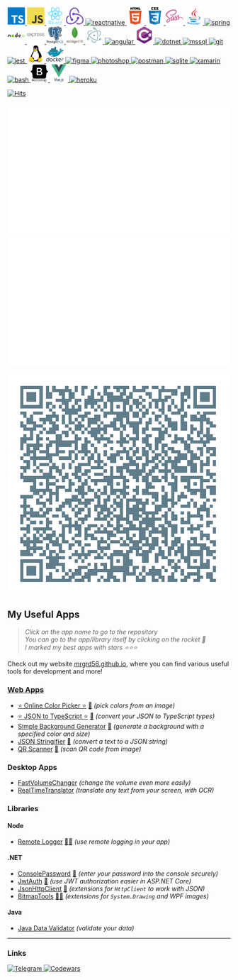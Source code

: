 <p align="left">
    <a href="https://www.typescriptlang.org/" target="_blank" rel="noreferrer">
        <img src="https://raw.githubusercontent.com/devicons/devicon/master/icons/typescript/typescript-original.svg"
             alt="typescript" width="40" height="40"/>
    </a>
    <a href="https://developer.mozilla.org/en-US/docs/Web/JavaScript" target="_blank" rel="noreferrer">
        <img src="https://raw.githubusercontent.com/devicons/devicon/master/icons/javascript/javascript-original.svg"
             alt="javascript" width="40" height="40"/>
    </a>
    <a href="https://reactjs.org/" target="_blank" rel="noreferrer">
        <img src="https://raw.githubusercontent.com/devicons/devicon/master/icons/react/react-original-wordmark.svg"
             alt="react" width="40" height="40"/>
    </a>
    <a href="https://redux.js.org" target="_blank" rel="noreferrer">
        <img src="https://raw.githubusercontent.com/devicons/devicon/master/icons/redux/redux-original.svg"
             alt="redux" width="40" height="40"/>
    </a>
    <a href="https://reactnative.dev/" target="_blank" rel="noreferrer">
        <img src="https://reactnative.dev/img/header_logo.svg"
             alt="reactnative" width="40" height="40"/>
    </a>
    <a href="https://www.w3.org/html/" target="_blank" rel="noreferrer"> <img
            src="https://raw.githubusercontent.com/devicons/devicon/master/icons/html5/html5-original-wordmark.svg"
            alt="html5" width="40" height="40"/>
    </a>
    <a href="https://www.w3schools.com/css/" target="_blank" rel="noreferrer">
        <img src="https://raw.githubusercontent.com/devicons/devicon/master/icons/css3/css3-original-wordmark.svg"
             alt="css3" width="40" height="40"/>
    </a>
    <a href="https://sass-lang.com" target="_blank" rel="noreferrer">
        <img src="https://raw.githubusercontent.com/devicons/devicon/master/icons/sass/sass-original.svg"
             alt="sass" width="40" height="40"/>
    </a>
    <a href="https://www.java.com" target="_blank" rel="noreferrer">
        <img src="https://raw.githubusercontent.com/devicons/devicon/master/icons/java/java-original.svg" 
             alt="java" width="40" height="40"/>
    </a>
    <a href="https://spring.io/" target="_blank" rel="noreferrer">
        <img src="https://www.vectorlogo.zone/logos/springio/springio-icon.svg" 
             alt="spring" width="40" height="40"/>
    </a>
    <a href="https://nodejs.org" target="_blank" rel="noreferrer">
        <img src="https://raw.githubusercontent.com/devicons/devicon/master/icons/nodejs/nodejs-original-wordmark.svg"
             alt="nodejs" width="40" height="40"/>
    </a>
    <a href="https://expressjs.com" target="_blank" rel="noreferrer">
        <img src="https://raw.githubusercontent.com/devicons/devicon/master/icons/express/express-original-wordmark.svg"
             alt="express" width="40" height="40"/>
    </a>
    <a href="https://www.postgresql.org" target="_blank" rel="noreferrer"> 
        <img src="https://raw.githubusercontent.com/devicons/devicon/master/icons/postgresql/postgresql-original-wordmark.svg" 
             alt="postgresql" width="40" height="40"/> 
    </a>
    <a href="https://www.mongodb.com/" target="_blank" rel="noreferrer"> 
        <img src="https://raw.githubusercontent.com/devicons/devicon/master/icons/mongodb/mongodb-original-wordmark.svg" 
             alt="mongodb" width="40" height="40"/> 
    </a>
    <a href="https://www.electronjs.org" target="_blank" rel="noreferrer">
        <img src="https://raw.githubusercontent.com/devicons/devicon/master/icons/electron/electron-original.svg" 
             alt="electron" width="40" height="40"/> 
    </a>
    <a href="https://angular.io" target="_blank" rel="noreferrer">
        <img src="https://angular.io/assets/images/logos/angular/angular.svg"
             alt="angular" width="40" height="40"/>
    </a>
    <a href="https://docs.microsoft.com/ru-ru/dotnet/csharp/" target="_blank" rel="noreferrer">
        <img src="https://raw.githubusercontent.com/devicons/devicon/master/icons/csharp/csharp-original.svg"
             alt="csharp" width="40" height="40"/>
    </a>
    <a href="https://dotnet.microsoft.com/" target="_blank" rel="noreferrer">
        <img src="https://upload.wikimedia.org/wikipedia/commons/7/7d/Microsoft_.NET_logo.svg"
             alt="dotnet" width="40" height="40"/>
    </a>
    <a href="https://www.microsoft.com/en-us/sql-server" target="_blank" rel="noreferrer">
        <img src="https://www.svgrepo.com/show/303229/microsoft-sql-server-logo.svg"
             alt="mssql" width="40" height="40"/>
    </a>
    <a href="https://git-scm.com/" target="_blank" rel="noreferrer"> <img
            src="https://www.vectorlogo.zone/logos/git-scm/git-scm-icon.svg"
            alt="git" width="40" height="40"/>
    </a>
    <a href="https://jestjs.io" target="_blank" rel="noreferrer">
        <img src="https://www.vectorlogo.zone/logos/jestjsio/jestjsio-icon.svg"
             alt="jest" width="40" height="40"/>
    </a>
    <a href="https://www.linux.org/" target="_blank" rel="noreferrer">
        <img src="https://raw.githubusercontent.com/devicons/devicon/master/icons/linux/linux-original.svg"
             alt="linux" width="40" height="40"/>
    </a>
    <a href="https://www.docker.com/" target="_blank" rel="noreferrer"> 
        <img src="https://raw.githubusercontent.com/devicons/devicon/master/icons/docker/docker-original-wordmark.svg" 
             alt="docker" width="40" height="40"/> 
    </a> 
    <a href="https://www.figma.com/" target="_blank" rel="noreferrer">
        <img src="https://www.vectorlogo.zone/logos/figma/figma-icon.svg"
             alt="figma" width="40" height="40"/>
    </a>
    <a href="https://www.photoshop.com/en" target="_blank" rel="noreferrer">
        <img src="https://www.adobe.com/content/dam/acom/one-console/icons_rebrand/ps_appicon.svg"
             alt="photoshop" width="40" height="40"/>
    </a>
    <a href="https://postman.com" target="_blank" rel="noreferrer">
        <img src="https://www.vectorlogo.zone/logos/getpostman/getpostman-icon.svg"
             alt="postman" width="40" height="40"/>
    </a>
    <a href="https://www.sqlite.org/" target="_blank" rel="noreferrer">
        <img src="https://www.vectorlogo.zone/logos/sqlite/sqlite-icon.svg"
             alt="sqlite" width="40" height="40"/>
    </a>
    <a href="https://dotnet.microsoft.com/apps/xamarin" target="_blank" rel="noreferrer">
        <img src="https://raw.githubusercontent.com/detain/svg-logos/780f25886640cef088af994181646db2f6b1a3f8/svg/xamarin.svg"
             alt="xamarin" width="40" height="40"/>
    </a>
    <a href="https://www.gnu.org/software/bash/" target="_blank" rel="noreferrer">
        <img src="https://www.vectorlogo.zone/logos/gnu_bash/gnu_bash-icon.svg" 
             alt="bash" width="40" height="40"/>
    </a>
    <a href="https://getbootstrap.com" target="_blank" rel="noreferrer">
        <img src="https://raw.githubusercontent.com/devicons/devicon/master/icons/bootstrap/bootstrap-plain-wordmark.svg"
             alt="bootstrap" width="40" height="40"/>
    </a>
    <a href="https://vuejs.org/" target="_blank" rel="noreferrer">
        <img src="https://raw.githubusercontent.com/devicons/devicon/master/icons/vuejs/vuejs-original-wordmark.svg"
             alt="vuejs" width="40" height="40"/>
    </a>
    <a href="https://heroku.com" target="_blank" rel="noreferrer">
        <img src="https://www.vectorlogo.zone/logos/heroku/heroku-icon.svg" alt="heroku" width="40" height="40"/>
    </a>
</p>

[![Hits](https://hits.seeyoufarm.com/api/count/incr/badge.svg?url=https%3A%2F%2Fgithub.com%2Fmrgrd56&count_bg=%2379C83D&title_bg=%23555555&icon=github.svg&icon_color=%23E7E7E7&title=hits&edge_flat=false)](https://hits.seeyoufarm.com)

![](https://github.com/MRGRD56/github-stats/blob/master/generated/overview.svg)
![](https://github.com/MRGRD56/github-stats/blob/master/generated/languages.svg)

![QR Code](/e.svg)

<!--
**MRGRD56/MRGRD56** is a ✨ _special_ ✨ repository because its `README.md` (this file) appears on your GitHub profile.

Here are some ideas to get you started:

- 🔭 I’m currently working on ...
- 🌱 I’m currently learning ...
- 👯 I’m looking to collaborate on ...
- 🤔 I’m looking for help with ...
- 💬 Ask me about ...
- 📫 How to reach me: ...
- 😄 Pronouns: ...
- ⚡ Fun fact: ...
-->

## My Useful Apps
> *Click on the app name to go to the repository*  
> *You can go to the app/library itself by clicking on the rocket 🚀*  
> *I marked my best apps with stars ⭐⭐⭐*

Check out my website [mrgrd56.github.io](https://mrgrd56.github.io/), where you can find various useful tools for development and more!

### [Web Apps](https://mrgrd56.github.io/)
- [⭐ Online Color Picker ⭐](https://github.com/MRGRD56/online-color-picker) [🚀](https://mrgrd56.github.io/online-color-picker/) *(pick colors from an image)*
- [⭐ JSON to TypeScript ⭐](https://github.com/MRGRD56/mrgrd56.github.io/tree/master/src/pages/jsonToTypeScriptPage) [🚀](https://mrgrd56.github.io/#/tools/json-to-typescript) *(convert your JSON to TypeScript types)*
- [Simple Background Generator](https://github.com/MRGRD56/mrgrd56.github.io/tree/master/src/pages/bgGeneratorPage) [🚀](https://mrgrd56.github.io/#/tools/bg-generator) *(generate a background with a specified color and size)*
- [JSON Stringifier](https://github.com/MRGRD56/mrgrd56.github.io/tree/master/src/pages/jsonStringifierPage) [🚀](https://mrgrd56.github.io/#/tools/json-stringifier) *(convert a text to a JSON string)*
- [QR Scanner](https://github.com/MRGRD56/mrgrd56.github.io/tree/master/src/pages/qrScannerPage) [🚀](https://mrgrd56.github.io/#/tools/qr-scanner) *(scan QR code from image)*

### Desktop Apps
- [FastVolumeChanger](https://github.com/MRGRD56/FastVolumeChanger) *(change the volume even more easily)*
- [RealTimeTranslator](https://github.com/MRGRD56/RealTimeTranslator) *(translate any text from your screen, with OCR)*

### Libraries
#### Node
- [Remote Logger](https://github.com/MRGRD56/remote-logger) [🚀](https://www.npmjs.com/package/@mrgrd56/remote-logger)[🚀](https://www.npmjs.com/package/@mrgrd56/remote-logger-server) *(use remote logging in your app)*
#### .NET
- [ConsolePassword](https://github.com/MRGRD56/ConsolePassword) [🚀](https://www.nuget.org/packages/ConsolePassword/) *(enter your password into the console securely)*
- [JwtAuth](https://github.com/MRGRD56/JwtAuth) [🚀](https://www.nuget.org/packages/MRGRD56.JwtAuth/) *(use JWT authorization easier in ASP.NET Core)*
- [JsonHttpClient](https://github.com/MRGRD56/JsonHttpClient) [🚀](https://www.nuget.org/packages/MRGRD56.JsonHttpClient) *(extensions for `HttpClient` to work with JSON)*
- [BitmapTools](https://github.com/MRGRD56/BitmapTools) [🚀](https://www.nuget.org/packages/BitmapTools/)[🚀](https://www.nuget.org/packages/BitmapTools.Wpf/) *(extensions for `System.Drawing` and WPF images)*
#### Java
- [Java Data Validator](https://github.com/MRGRD56/java-data-validator) *(validate your data)*

---

### Links

<a href="https://t.me/MRGRD56" target="_blank" rel="noreferrer">
    <img src="https://upload.wikimedia.org/wikipedia/commons/8/82/Telegram_logo.svg"
         alt="Telegram" width="40" height="40"/>
</a>
<a href="https://www.codewars.com/users/MRGRD56" target="_blank" rel="noreferrer">
    <img src="https://www.codewars.com/packs/assets/logo.61192cf7.svg"
         alt="Codewars" width="40" height="40"/>
</a>

